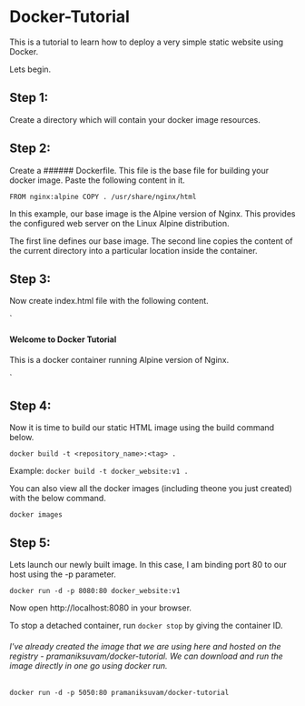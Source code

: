 # Docker-Tutorial

This is a tutorial to learn how to deploy a very simple static website using Docker. 

Lets begin.

## Step 1:
Create a directory which will contain your docker image resources.

## Step 2:
Create a ###### Dockerfile. This file is the base file for building your docker image. Paste the following content in it.

`FROM nginx:alpine
COPY . /usr/share/nginx/html`

In this example, our base image is the Alpine version of Nginx. This provides the configured web server on the Linux Alpine distribution.

The first line defines our base image. The second line copies the content of the current directory into a particular location inside the container.

## Step 3:
Now create index.html file with the following content.

`<!DOCTYPE html>
<html lang="en">
<head>

  <meta charset="utf-8">
  <title>Docker Tutorial</title>
  <meta name="description" content="">
  <meta name="author" content="">

  <meta name="viewport" content="width=device-width, initial-scale=1">

  <link href="//fonts.googleapis.com/css?family=Raleway:400,300,600" rel="stylesheet" type="text/css">

</head>
<body>
  <h4>Welcome to Docker Tutorial</h4>
  <p>This is a docker container running Alpine version of Nginx.</p>

</body>
</html>`

## Step 4:
Now it is time to build our static HTML image using the build command below.

`docker build -t <repository_name>:<tag> .`

Example: `docker build -t docker_website:v1 .`

You can also view all the docker images (including theone you just created) with the below command.

`docker images`

## Step 5:
Lets launch our newly built image. In this case, I am binding port 80 to our host using the -p parameter.

`docker run -d -p 8080:80 docker_website:v1`

Now open http://localhost:8080 in your browser.

To stop a detached container, run `docker stop` by giving the container ID.


###### I've already created the image that we are using here and hosted on the registry - pramaniksuvam/docker-tutorial. We can download and run the image directly in one go using docker run.

`docker run -d -p 5050:80 pramaniksuvam/docker-tutorial`


